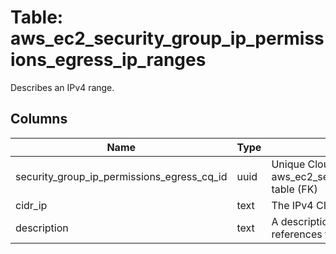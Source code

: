 
# Table: aws_ec2_security_group_ip_permissions_egress_ip_ranges
Describes an IPv4 range.
## Columns
| Name        | Type           | Description  |
| ------------- | ------------- | -----  |
|security_group_ip_permissions_egress_cq_id|uuid|Unique CloudQuery ID of aws_ec2_security_group_ip_permissions_egresses table (FK)|
|cidr_ip|text|The IPv4 CIDR range.|
|description|text|A description for the security group rule that references this IPv4 address range.|
